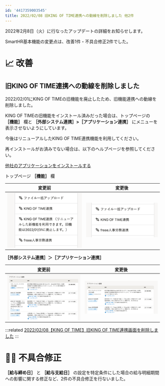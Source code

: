```yaml
---
id: '4417359003545'
title: 2022/02/08 旧KING OF TIME連携への動線を削除しました 他2件
---
```

2022年2月8日（火）に行なったアップデートの詳細をお知らせします。

SmartHR基本機能の変更点は、改善1件・不具合修正2件でした。

# 📈 改善

## 旧KING OF TIME連携への動線を削除しました

2022/02/01にKING OF TIMEの旧機能を廃止したため、旧機能連携への動線を削除しました。

KING OF TIMEの旧機能をインストール済みだった場合は、トップページの **［機能］** 欄と **［外部システム連携］>［アプリケーション連携］** にメニューを表示させないようにしています。

今後はリニューアルしたKING OF TIME連携機能を利用してください。

再インストールがお済みでない場合は、以下のヘルプページを参照してください。

[他社のアプリケーションをインストールする](https://knowledge.smarthr.jp/hc/ja/articles/4405252726041)

トップページ **［機能］** 欄

| 変更前 | 変更後 |
| --- | --- |
| ![](./screencapture-help-inc-smarthr-jp-2022-02-08-18_19_20.png) | ![](./screencapture-help-inc-smarthr-jp-2022-02-09-09_52_15.png) |

 **［外部システム連携］＞［アプリケーション連携］** 

| 変更前 | 変更後 |
| --- | --- |
| ![](./screencapture-help-inc-smarthr-jp-admin-app-integrations-2022-02-08-18_09_29-2.png) | ![](./screencapture-help-inc-smarthr-jp-admin-app-integrations-2022-02-09-09_56_14-2.png) |

:::related
[2022/02/08【KING OF TIME】旧KING OF TIME連携画面を削除しました](https://knowledge.smarthr.jp/hc/ja/articles/4417234609817)
:::

# 👨‍⚕️ 不具合修正

 **［給与締め日］** と **［給与支給日］** の設定を特定条件にした場合の給与明細期間への影響に関する修正など、2件の不具合修正を行ないました。
